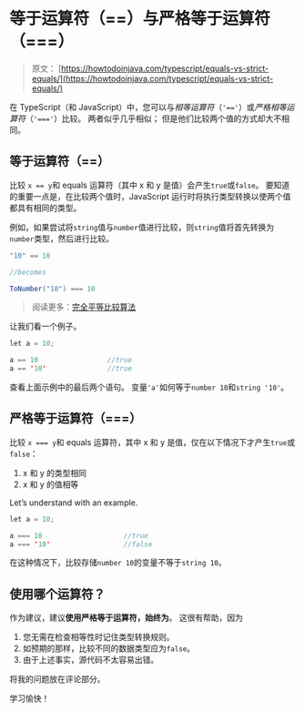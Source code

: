 # 等于运算符（==）与严格等于运算符（===）

> 原文： [https://howtodoinjava.com/typescript/equals-vs-strict-equals/](https://howtodoinjava.com/typescript/equals-vs-strict-equals/)

在 TypeScript（和 JavaScript）中，您可以与*相等运算符*（`'=='`）或*严格相等运算符*（`'==='`）比较。 两者似乎几乎相似； 但是他们比较两个值的方式却大不相同。

## 等于运算符（==）

比较 `x == y`和 equals 运算符（其中 x 和 y 是值）会产生`true`或`false`。 要知道的重要一点是，在比较两个值时，JavaScript 运行时将执行类型转换以使两个值都具有相同的类型。

例如，如果尝试将`string`值与`number`值进行比较，则`string`值将首先转换为`number`类型，然后进行比较。

```java
"10" == 10		

//becomes

ToNumber("10") === 10

```

> 阅读更多：[完全平等比较算法](https://ecma-international.org/ecma-262/5.1/#sec-11.9.3)

让我们看一个例子。

```java
let a = 10;

a == 10					//true
a == '10'				//true

```

查看上面示例中的最后两个语句。 变量`'a'`如何等于`number 10`和`string '10'`。

## 严格等于运算符（===）

比较 `x === y`和 equals 运算符，其中 x 和 y 是值，仅在以下情况下才产生`true`或`false`：

1.  x 和 y 的类型相同
2.  x 和 y 的值相等

Let’s understand with an example.

```java
let a = 10;

a === 10					//true
a === '10'					//false

```

在这种情况下，比较存储`number 10`的变量不等于`string 10`。

## 使用哪个运算符？

作为建议，建议**使用严格等于运算符，始终为**。 这很有帮助，因为

1.  您无需在检查相等性时记住类型转换规则。
2.  如预期的那样，比较不同的数据类型应为`false`。
3.  由于上述事实，源代码不太容易出错。

将我的问题放在评论部分。

学习愉快！